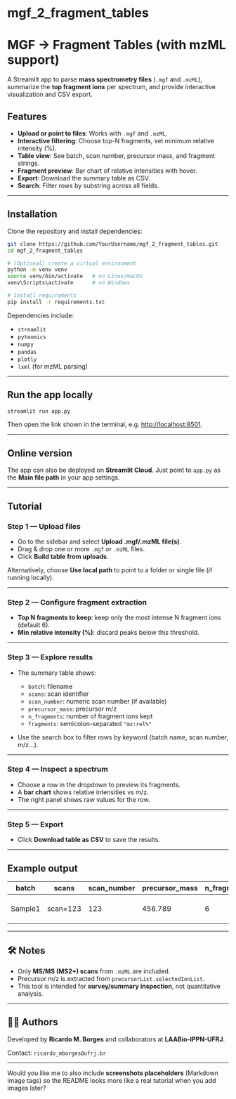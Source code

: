 # mgf_2_fragment_tables


# MGF → Fragment Tables (with mzML support)

A Streamlit app to parse **mass spectrometry files** (`.mgf` and `.mzML`), 
summarize the **top fragment ions** per spectrum, and provide interactive visualization 
and CSV export.



## Features

- **Upload or point to files**: Works with `.mgf` and `.mzML`.
- **Interactive filtering**: Choose top-N fragments, set minimum relative intensity (%).
- **Table view**: See batch, scan number, precursor mass, and fragment strings.
- **Fragment preview**: Bar chart of relative intensities with hover.
- **Export**: Download the summary table as CSV.
- **Search**: Filter rows by substring across all fields.

---

## Installation

Clone the repository and install dependencies:

```bash
git clone https://github.com/YourUsername/mgf_2_fragment_tables.git
cd mgf_2_fragment_tables

# (Optional) create a virtual environment
python -m venv venv
source venv/bin/activate   # on Linux/macOS
venv\Scripts\activate      # on Windows

# Install requirements
pip install -r requirements.txt
````

Dependencies include:

* `streamlit`
* `pyteomics`
* `numpy`
* `pandas`
* `plotly`
* `lxml` (for mzML parsing)

---

## Run the app locally

```bash
streamlit run app.py
```

Then open the link shown in the terminal, e.g. [http://localhost:8501](http://localhost:8501).

---

## Online version

The app can also be deployed on **Streamlit Cloud**.
Just point to `app.py` as the **Main file path** in your app settings.

---

## Tutorial

### Step 1 — Upload files

* Go to the sidebar and select **Upload .mgf/.mzML file(s)**.
* Drag & drop one or more `.mgf` or `.mzML` files.
* Click **Build table from uploads**.

Alternatively, choose **Use local path** to point to a folder or single file
(if running locally).

---

### Step 2 — Configure fragment extraction

* **Top N fragments to keep**: keep only the most intense N fragment ions (default 6).
* **Min relative intensity (%)**: discard peaks below this threshold.

---

### Step 3 — Explore results

* The summary table shows:

  * `batch`: filename
  * `scans`: scan identifier
  * `scan_number`: numeric scan number (if available)
  * `precursor_mass`: precursor m/z
  * `n_fragments`: number of fragment ions kept
  * `fragments`: semicolon-separated `"mz:rel%"`

* Use the search box to filter rows by keyword (batch name, scan number, m/z…).

---

### Step 4 — Inspect a spectrum

* Choose a row in the dropdown to preview its fragments.
* A **bar chart** shows relative intensities vs m/z.
* The right panel shows raw values for the row.

---

### Step 5 — Export

* Click **Download table as CSV** to save the results.

---

## Example output

| batch   | scans    | scan_number | precursor_mass | n_fragments | fragments             |
| ------- | -------- | ----------- | -------------- | ----------- | --------------------- |
| Sample1 | scan=123 | 123         | 456.789        | 6           | 100.1:80; 150.2:65; … |

---

## 🛠️ Notes

* Only **MS/MS (MS2+) scans** from `.mzML` are included.
* Precursor m/z is extracted from `precursorList.selectedIonList`.
* This tool is intended for **survey/summary inspection**, not quantitative analysis.

---

## 👩‍💻 Authors

Developed by **Ricardo M. Borges** and collaborators at **LAABio-IPPN-UFRJ**.

Contact: `ricardo_mborges@ufrj.br`

---

Would you like me to also include **screenshots placeholders** (Markdown image tags) so the README looks more like a real tutorial when you add images later?
```
